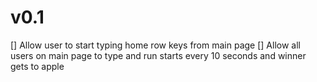 # v0.1

[] Allow user to start typing home row keys from main page
[] Allow all users on main page to type and run starts every 10 seconds and winner gets to apple

